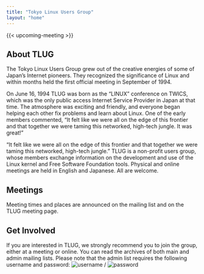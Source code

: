```yaml
---
title: "Tokyo Linux Users Group"
layout: "home"
---
```


{{< upcoming-meeting >}}

## About TLUG

The Tokyo Linux Users Group grew out of the creative energies of some of Japan’s Internet pioneers. They recognized the significance of Linux and within months held the first official meeting in September of 1994.

On June 16, 1994 TLUG was born as the “LINUX” conference on TWICS, which was the only public access Internet Service Provider in Japan at that time. The atmosphere was exciting and friendly, and everyone began helping each other fix problems and learn about Linux. One of the early members commented, “It felt like we were all on the edge of this frontier and that together we were taming this networked, high-tech jungle. It was great!”

“It felt like we were all on the edge of this frontier and that together we were taming this networked, high-tech jungle.”
TLUG is a non-profit users group, whose members exchange information on the development and use of the Linux kernel and Free Software Foundation tools. Physical and online meetings are held in English and Japanese. All are welcome.

## Meetings

Meeting times and places are announced on the mailing list and on the TLUG meeting page.

## Get Involved

If you are interested in TLUG, we strongly recommend you to join the group, either at a meeting or online. You can read the archives of both main and admin mailing lists. Please note that the admin list requires the following username and password:
<img src="/images/tlug-uname.png" alt="username" style="display: inline-block; margin: 0"> / <img src="/images/tlug-pword.png" alt="password" style="display: inline-block; margin: 0">
